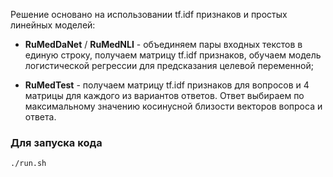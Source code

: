 Решение основано на использовании tf.idf признаков и простых линейных моделей:

- **RuMedDaNet** / **RuMedNLI** - объединяем пары входных текстов в единую строку, получаем матрицу tf.idf признаков, обучаем модель логистической регрессии для предсказания целевой переменной;

- **RuMedTest** - получаем матрицу tf.idf признаков для вопросов и 4 матрицы для каждого из вариантов ответов. Ответ выбираем по максимальному значению косинусной близости векторов вопроса и ответа.

### Для запуска кода

`./run.sh`
